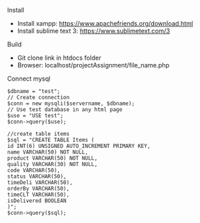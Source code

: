 Install
- Install xampp: https://www.apachefriends.org/download.html
- Install sublime text 3: https://www.sublimetext.com/3

Build
- Git clone link in htdocs folder
- Browser: localhost/projectAssignment/file_name.php

Connect mysql
  ```$servername = "localhost";
  $dbname = "test";
  // Create connection
  $conn = new mysqli($servername, $dbname);
  // Use test database in any html page
  $use = "USE test";
  $conn->query($use);
  
  //create table items
  $sql = "CREATE TABLE Items (
  id INT(6) UNSIGNED AUTO_INCREMENT PRIMARY KEY, 
  name VARCHAR(50) NOT NULL,
  product VARCHAR(50) NOT NULL,
  quality VARCHAR(30) NOT NULL,
  code VARCHAR(50),
  status VARCHAR(50),
  timeDeli VARCHAR(50),
  orderBy VARCHAR(50),
  timeCLT VARCHAR(50),
  isDelivered BOOLEAN
  )";
  $conn->query($sql);
